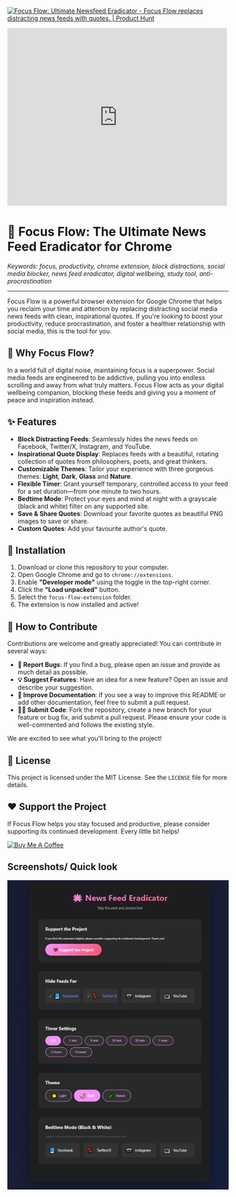 <a href="https://www.producthunt.com/products/focus-flow-ultimate-newsfeed-eradicator?embed=true&utm_source=badge-featured&utm_medium=badge&utm_source=badge-focus&#0045;flow&#0045;ultimate&#0045;newsfeed&#0045;eradicator" target="_blank"><img src="https://api.producthunt.com/widgets/embed-image/v1/featured.svg?post_id=1031995&theme=light&t=1761684049379" alt="Focus&#0032;Flow&#0058;&#0032;Ultimate&#0032;Newsfeed&#0032;Eradicator - Focus&#0032;Flow&#0032;replaces&#0032;distracting&#0032;news&#0032;feeds&#0032;with&#0032;quotes&#0046; | Product Hunt" style="width: 250px; height: 54px;" width="250" height="54" /></a>

<iframe style="border: none;" src="https://cards.producthunt.com/cards/products/1121688" width="500" height="405" frameborder="0" scrolling="no" allowfullscreen></iframe>


# 🌟 Focus Flow: The Ultimate News Feed Eradicator for Chrome

*Keywords: focus, productivity, chrome extension, block distractions, social media blocker, news feed eradicator, digital wellbeing, study tool, anti-procrastination*

---

Focus Flow is a powerful browser extension for Google Chrome that helps you reclaim your time and attention by replacing distracting social media news feeds with clean, inspirational quotes. If you're looking to boost your productivity, reduce procrastination, and foster a healthier relationship with social media, this is the tool for you.

## 🎯 Why Focus Flow?

In a world full of digital noise, maintaining focus is a superpower. Social media feeds are engineered to be addictive, pulling you into endless scrolling and away from what truly matters. Focus Flow acts as your digital wellbeing companion, blocking these feeds and giving you a moment of peace and inspiration instead.

## ✨ Features

- **Block Distracting Feeds**: Seamlessly hides the news feeds on Facebook, Twitter/X, Instagram, and YouTube.
- **Inspirational Quote Display**: Replaces feeds with a beautiful, rotating collection of quotes from philosophers, poets, and great thinkers.
- **Customizable Themes**: Tailor your experience with three gorgeous themes: **Light**, **Dark**, **Glass** and **Nature**.
- **Flexible Timer**: Grant yourself temporary, controlled access to your feed for a set duration—from one minute to two hours.
- **Bedtime Mode**: Protect your eyes and mind at night with a grayscale (black and white) filter on any supported site.
- **Save & Share Quotes**: Download your favorite quotes as beautiful PNG images to save or share.
- **Custom Quotes**: Add your favourite author's quote.

## 🚀 Installation

1.  Download or clone this repository to your computer.
2.  Open Google Chrome and go to `chrome://extensions`.
3.  Enable **"Developer mode"** using the toggle in the top-right corner.
4.  Click the **"Load unpacked"** button.
5.  Select the `focus-flow-extension` folder.
6.  The extension is now installed and active!

## 🤝 How to Contribute

Contributions are welcome and greatly appreciated! You can contribute in several ways:

-   **🐛 Report Bugs**: If you find a bug, please open an issue and provide as much detail as possible.
-   **💡 Suggest Features**: Have an idea for a new feature? Open an issue and describe your suggestion.
-   **📝 Improve Documentation**: If you see a way to improve this README or add other documentation, feel free to submit a pull request.
-   **👨‍💻 Submit Code**: Fork the repository, create a new branch for your feature or bug fix, and submit a pull request. Please ensure your code is well-commented and follows the existing style.

We are excited to see what you'll bring to the project!

## 📄 License

This project is licensed under the MIT License. See the `LICENSE` file for more details.

## ❤️ Support the Project

If Focus Flow helps you stay focused and productive, please consider supporting its continued development. Every little bit helps!

<a href="https://buymeacoffee.com/hasibsarkar" target="_blank">
  <img src="https://cdn.buymeacoffee.com/buttons/v2/default-yellow.png" alt="Buy Me A Coffee" style="height: 60px !important;width: 217px !important;" >
</a>

## Screenshots/ Quick look

<img src="download.png" alt="QV">

